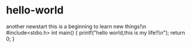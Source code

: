 # hello-world
another newstart
this is a beginning to learn new things!\n
#include<stdio.h>
int main()
{
  printf("hello world,this is my life!!\n");
  return 0;
}
